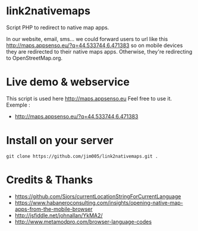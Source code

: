 # link2nativemaps
Script PHP to redirect to native map apps.

In our website, email, sms... we could forward users to url like this 
    http://maps.appsenso.eu/?q=44.533744,6.471383
so on mobile devices they are redirected to their native maps apps. Otherwise, they're redirecting to OpenStreetMap.org.

# Live demo & webservice
This script is used here http://maps.appsenso.eu
Feel free to use it. Exemple :
 * http://maps.appsenso.eu/?q=44.533744,6.471383

# Install on your server
    git clone https://github.com/jim005/link2nativemaps.git . 


# Credits & Thanks
 * https://github.com/Sjors/currentLocationStringForCurrentLanguage
 * https://www.habaneroconsulting.com/insights/opening-native-map-apps-from-the-mobile-browser
 * http://jsfiddle.net/johnallan/YkMA2/
 * http://www.metamodpro.com/browser-language-codes
